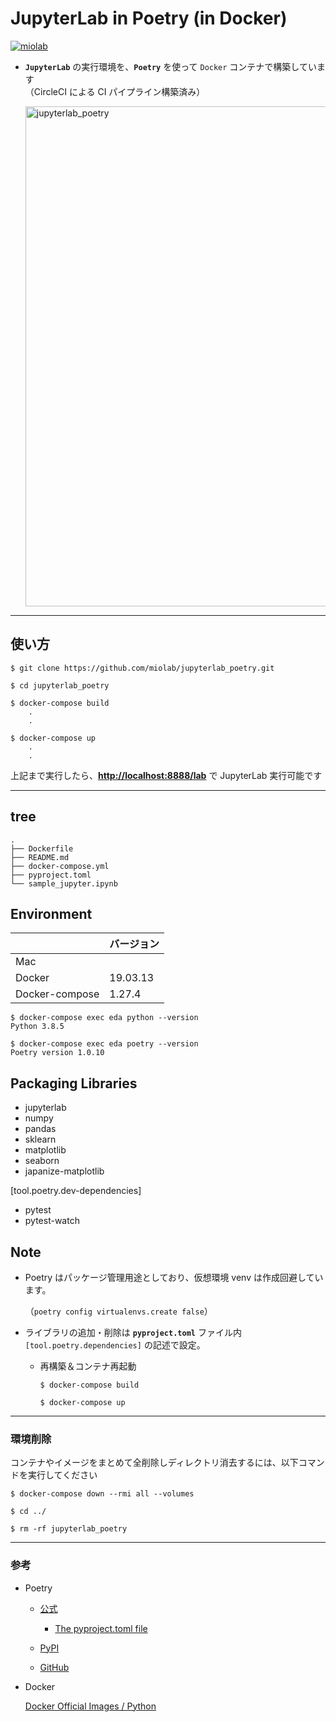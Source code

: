 # JupyterLab in Poetry (in Docker)

[![miolab](https://circleci.com/gh/miolab/jupyterlab_poetry.svg?style=svg)](https://github.com/miolab/jupyterlab_poetry)

- **`JupyterLab`** の実行環境を、**`Poetry`** を使って `Docker` コンテナで構築しています  
  （CircleCI による CI パイプライン構築済み）

  <img width="800" alt="jupyterlab_poetry" src="https://user-images.githubusercontent.com/33124627/78244333-55f8e680-7520-11ea-924a-5195a74fc7ed.png">

---

## 使い方

```
$ git clone https://github.com/miolab/jupyterlab_poetry.git
```

```
$ cd jupyterlab_poetry
```

```
$ docker-compose build
    .
    .

$ docker-compose up
    .
    .
```

上記まで実行したら、**[http://localhost:8888/lab](http://localhost:8888/lab)** で JupyterLab 実行可能です

---

## tree

```
.
├── Dockerfile
├── README.md
├── docker-compose.yml
├── pyproject.toml
└── sample_jupyter.ipynb
```

## Environment

|                | バージョン |
| :------------- | :--------- |
| Mac            |            |
| Docker         | 19.03.13   |
| Docker-compose | 1.27.4     |

```
$ docker-compose exec eda python --version
Python 3.8.5

$ docker-compose exec eda poetry --version
Poetry version 1.0.10
```

## Packaging Libraries

- jupyterlab
- numpy
- pandas
- sklearn
- matplotlib
- seaborn
- japanize-matplotlib

[tool.poetry.dev-dependencies]

- pytest
- pytest-watch

## Note

- Poetry はパッケージ管理用途としており、仮想環境 venv は作成回避しています。

  （`poetry config virtualenvs.create false`）

- ライブラリの追加・削除は **`pyproject.toml`** ファイル内 `[tool.poetry.dependencies]` の記述で設定。

  - 再構築＆コンテナ再起動

    ```
    $ docker-compose build

    $ docker-compose up
    ```

---

### 環境削除

コンテナやイメージをまとめて全削除しディレクトリ消去するには、以下コマンドを実行してください

```
$ docker-compose down --rmi all --volumes

$ cd ../

$ rm -rf jupyterlab_poetry
```

---

### 参考

- Poetry

  - [公式](https://python-poetry.org/)

    - [The pyproject.toml file](https://python-poetry.org/docs/pyproject/)

  - [PyPI](https://pypi.org/project/poetry/)

  - [GitHub](https://github.com/python-poetry/poetry)

- Docker

  [Docker Official Images / Python](https://hub.docker.com/_/python)
